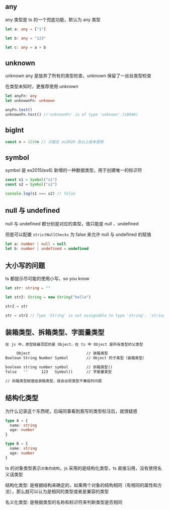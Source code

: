 ## any

any 类型是 ts 的一个兜底功能，默认为 any 类型

```ts
let a: any = ["1"]

let b: any = "123"

let c: any = a + b
```

## unknown

unknown
any 是放弃了所有的类型检查，unknown 保留了一丝丝类型检查

在类型未知时，更推荐使用 unknown

```ts
let anyFn: any
let unknownFn: unknown

anyFn.test()
unknownFn.test() //'unknownFn' is of type 'unknown'.(18046)
```

## bigInt

```js
const n = 1234n // 只能在 es2020 及以上版本使用
```

## symbol

symbol 是 es2015(es6) 新增的一种数据类型，用于创建唯一的标识符

```ts
const s1 = Symbol("s1")
const s2 = Symbol("s2")

console.log(s1 === s2) // false
```

## null 与 undefined

null 与 undefined 都分别是对应的类型，值只能是 null 、undefined

但是可以配置 `strictNullChecks` 为 false 来允许 null 与 undefined 的赋值

```ts
let a: number | null = null
let b: number | undefined = undefined
```

## 大小写的问题

ts 都提示尽可能的使用小写，so you know

```ts
let str: string = ""

let str2: String = new String("hello")

str2 = str

str = str2 // Type 'String' is not assignable to type 'string'. 'string' is a primitive, but 'String' is a wrapper object. Prefer using 'string' when possible.(2322)
```

## 装箱类型、拆箱类型、字面量类型

```txt
在 js 中，原型链最顶层的是 Object，在 ts 中 Object 是所有类型的父类型

     Object                         // 装箱类型
Boolean String Number Symbol        // Object 的子类型（装箱类型）

boolean string number symbol        // 拆箱类型()
false   ''      123   Symbol()      // 字面量类型

// 拆箱类型赋值给装箱类型，就会出现类型不兼容的问题
```

## 结构化类型

为什么记录这个东西呢，后端同事看到我写的类型标注后，就很疑惑

```ts
type A = {
  name: string
  age: number
}

type B = {
  name: string
  age: number
}
```

ts 的对象类型表示`对象的结构`，js 采用的是结构化类型，ts 直接沿用，没有使用名义话类型

结构化类型: 是根据结构来确定的，如果两个对象的结构相同（有相同的属性和方法），那么就可以认为是相同的类型或者是兼容的类型

名义化类型: 是根据类型的名称和标识符来判断类型是否相同
